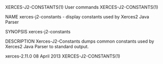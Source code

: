 XERCES-J2-CONSTANTS(1)                                                                          User commands                                                                          XERCES-J2-CONSTANTS(1)



NAME
       xerces-j2-constants - display constants used by Xerces2 Java Parser


SYNOPSIS
       xerces-j2-constants


DESCRIPTION
       Xerces-J2-Constants dumps common constants used by Xerces2 Java Parser to standard output.



xerces-2.11.0                                                                                   08 April 2013                                                                          XERCES-J2-CONSTANTS(1)
